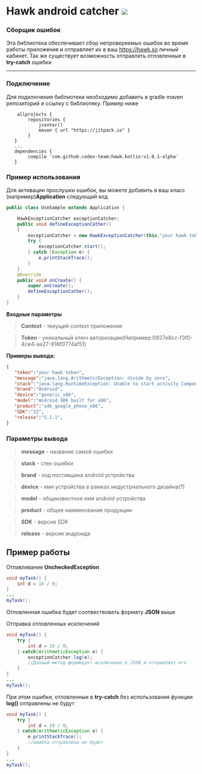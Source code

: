 # Hawk android catcher ![](https://jitpack.io/v/jitpack/maven-simple.svg?style=flat-square)
### Сборщик ошибок 
Эта библиотека обеспечивает сбор непроверяемых ошибок во время работы приложения и отправляет их в ваш https://hawk.so личный кабинет.
Так же существует возможность отправлять отловленные в **try-catch** ошибки

-----

### Подключение
Для подключения библиотеки необходимо добавить в gradle maven репозиторий и ссылку с библиотеку. Пример ниже 
```
    allprojects {
        repositories {
            jcenter()
            maven { url "https://jitpack.io" }
        }
   }
   ...
   dependencies {
        compile 'com.github.codex-team:hawk.kotlin:v1.0.1-alpha'
   }
```
### Пример использования
Для активации прослушки ошибок, вы можете добавить в ваш класс (например)**Application** следующий код

```java
public class UseSample extends Application {

    HawkExceptionCatcher exceptionCatcher;
    public void defineExceptionCather()
    {
        exceptionCatcher = new HawkExceptionCatcher(this,"your hawk token");
        try {
            exceptionCatcher.start();
        } catch (Exception e) {
            e.printStackTrace();
        }
    }
    @Override
    public void onCreate() {
        super.onCreate();
        defineExceptionCather();
    }
}

```
**Входные параметры** 

> **Context** - текущий context приложения

> **Token** - уникальный ключ авторизации(Например:0927e8cc-f3f0-4ce4-aa27-916f0774af51)

**Примеры вывода:**
```json
{  
   "token":"your hawk token",
   "message":"java.lang.ArithmeticException: divide by zero",
   "stack":"java.lang.RuntimeException: Unable to start activity ComponentInfo{com.hawkandroidcatcher.akscorp.hawkandroidcatcher\/com.hawkandroidcatcher.akscorp.hawkandroidcatcher.SampleMainActivity}: java.lang.ArithmeticException: divide by zero",
   "brand":"Android",
   "device":"generic_x86",
   "model":"Android SDK built for x86",
   "product":"sdk_google_phone_x86",
   "SDK":"22",
   "release":"5.1.1",
}
```

### Параметры вывода
> **message** - название самой ошибки

> **stack** - стек ошибки

> **brand** - код поставщика android устройства

> **device** - имя устройства в рамках индустриального дизайна(?)

> **model** - общеизвестное имя android устройства

> **product** - общее наименование продукции

> **SDK** - версия SDK

> **release** - версия андроида

## Пример работы  

Отлавливание **UncheckedException**

```java
void myTask() {
	int d = 10 / 0;
}
...
myTask();
```
Отловленная ошибка будет соотвествовать формату **JSON** выше

Отправка отловленных исключений

```java
void myTask() {
    try {
        int d = 10 / 0;
    } catch(ArithmeticException e) {
        exceptionCatcher.log(e); 
        //Данный метод формирует исключение в JSON и отправляет его
    }
}
...
myTask();
```
При этом ошибки, отловленные в **try-catch** без использования функции **log()** отправлены не будут

```java
void myTask() {
    try {
        int d = 10 / 0;
    } catch(ArithmeticException e) {
        e.printStackTrace();
        //ошибка отправлена не будет
    }
}
...
myTask();
```
